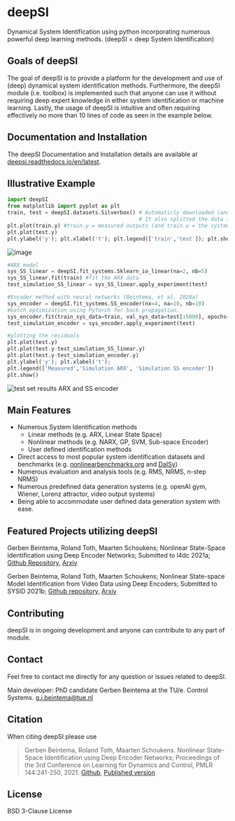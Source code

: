 
# deepSI
 
Dynamical System Identification using python incorporating numerous powerful deep learning methods. (deepSI = deep System Identification)

## Goals of deepSI

The goal of deepSI is to provide a platform for the development and use of (deep) dynamical system identification methods. 
Furthermore, the deepSI module (i.e. toolbox) is implemented such that anyone can use it without requiring deep expert knowledge in either system identification or machine learning. 
Lastly, the usage of deepSI is intuitive and often requiring effectively no more than 10 lines of code as seen in the example below. 

## Documentation and Installation

The deepSI Documentation and Installation details are available at [deepsi.readthedocs.io/en/latest](https://deepsi.readthedocs.io/en/latest/). 

## Illustrative Example

```python
import deepSI
from matplotlib import pyplot as plt
train, test = deepSI.datasets.Silverbox() # Automaticly downloaded (and cashed) the Silverbox system data
                                          # It also splitted the data into two instances of System_data
plt.plot(train.y) #train.y = measured outputs (and train.u = the system inputs)
plt.plot(test.y)
plt.ylabel('y'); plt.xlabel('t'); plt.legend(['train','test']); plt.show()
```

![image](docs/images/silverboxfigure.png)

```python
#ARX model
sys_SS_linear = deepSI.fit_systems.Sklearn_io_linear(na=2, nb=5) 
sys_SS_linear.fit(train) #fit the ARX data 
test_simulation_SS_linear = sys_SS_linear.apply_experiment(test)

#Encoder method with neural networks (Beintema, et al. 2020a)
sys_encoder = deepSI.fit_systems.SS_encoder(nx=4, na=10, nb=10) 
#batch optimization using PyTorch for back propagation. 
sys_encoder.fit(train_sys_data=train, val_sys_data=test[:5000], epochs=50, batch_size=256, loss_kwargs={'nf':50})
test_simulation_encoder = sys_encoder.apply_experiment(test)

#plotting the residuals
plt.plot(test.y)
plt.plot(test.y-test_simulation_SS_linear.y)
plt.plot(test.y-test_simulation_encoder.y)
plt.ylabel('y'); plt.xlabel('t'); 
plt.legend(['Measured','Simulation ARX', 'Simulation SS encoder'])
plt.show()
```

![test set results ARX and SS encoder](docs/images/silverbox_arx_encoder.png)

## Main Features

* Numerous System Identification methods
    * Linear methods (e.g. ARX, Linear State Space)
    * Nonlinear methods (e.g. NARX, GP, SVM, Sub-space Encoder)
    * User defined identification methods 
* Direct access to most popular system identification datasets and benchmarks (e.g. [nonlinearbenchmarks.org](http://www.nonlinearbenchmark.org/) and [DaISy](https://homes.esat.kuleuven.be/~tokka/daisydata.html))
* Numerous evaluation and analysis tools (e.g. RMS, NRMS, n-step NRMS)
* Numerous predefined data generation systems (e.g. openAI gym, Wiener, Lorenz attractor, video output systems)
* Being able to accommodate user defined data generation system with ease.

## Featured Projects utilizing deepSI

Gerben Beintema, Roland Toth, Maarten Schoukens; Nonlinear State-Space Identification using Deep Encoder Networks; Submitted to l4dc 2021a; [Github Repository](https://github.com/GerbenBeintema/SS-encoder-WH-Silver), [Arxiv](https://arxiv.org/abs/2012.07721)

Gerben Beintema, Roland Toth, Maarten Schoukens; Nonlinear State-space Model Identification from Video Data using Deep Encoders; Submitted to SYSID 2021b; [Github repository](https://github.com/GerbenBeintema/SS-encoder-video), [Arxiv](https://arxiv.org/abs/2012.07721)

## Contributing

deepSI is in ongoing development and anyone can contribute to any part of module.


## Contact

Feel free to contact me directly for any question or issues related to deepSI.

Main developer: PhD candidate Gerben Beintema at the TU/e. Control Systems. g.i.beintema@tue.nl

## Citation

When citing deepSI please use

> Gerben Beintema, Roland Toth, Maarten Schoukens. Nonlinear State-Space Identification using Deep Encoder Networks; Proceedings of the 3rd Conference on Learning for Dynamics and Control, PMLR 144:241-250, 2021. [Github](https://github.com/GerbenBeintema/deepSI), [Published version](http://proceedings.mlr.press/v144/beintema21a/beintema21a.pdf)

## License

BSD 3-Clause License